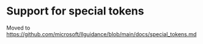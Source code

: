 # Support for special tokens

Moved to https://github.com/microsoft/llguidance/blob/main/docs/special_tokens.md
